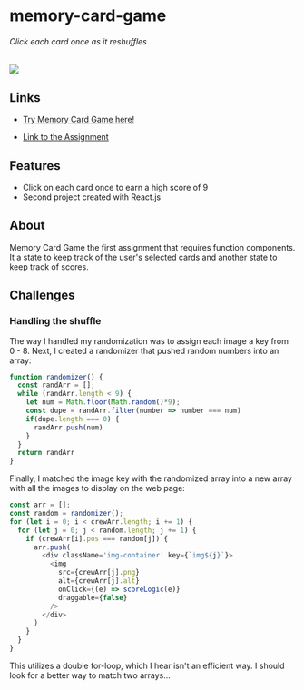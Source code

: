 # memory-card-game
###### Click each card once as it reshuffles
![](https://github.com/TYLPHE/TYLPHE/blob/main/readmeAssets/memory-card-game.gif)

## Links
- [Try Memory Card Game here!](https://tylphe.github.io/memory-card-game/)

- [Link to the Assignment](https://www.theodinproject.com/lessons/node-path-javascript-memory-card)

## Features
- Click on each card once to earn a high score of 9
- Second project created with React.js

## About
Memory Card Game the first assignment that requires function components. It a state to keep track of the user's selected cards and another state to keep track of scores.

## Challenges
### Handling the shuffle 
The way I handled my randomization was to assign each image a key from 0 - 8. Next, I created a randomizer that pushed random numbers into an array:
```javascript
function randomizer() {
  const randArr = [];
  while (randArr.length < 9) {
    let num = Math.floor(Math.random()*9);
    const dupe = randArr.filter(number => number === num)
    if(dupe.length === 0) {
      randArr.push(num)
    }
  }
  return randArr
}
```

Finally, I matched the image key with the randomized array into a new array with all the images to display on the web page:
```javascript
const arr = [];
const random = randomizer();
for (let i = 0; i < crewArr.length; i += 1) {
  for (let j = 0; j < random.length; j += 1) {
    if (crewArr[i].pos === random[j]) {
      arr.push(
        <div className='img-container' key={`img${j}`}>
          <img 
            src={crewArr[j].png}
            alt={crewArr[j].alt}
            onClick={(e) => scoreLogic(e)}
            draggable={false}
          />
        </div>
      )
    }
  }
}
```

This utilizes a double for-loop, which I hear isn't an efficient way. I should look for a better way to match two arrays...
